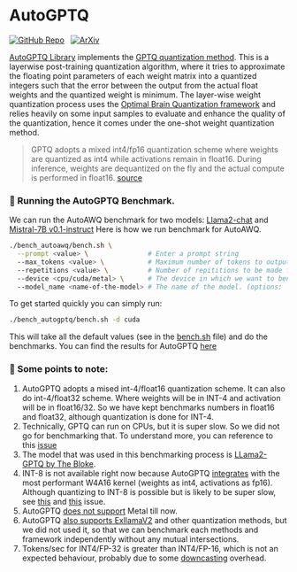 # AutoGPTQ

[![GitHub Repo](https://img.shields.io/badge/github-%23121011.svg?style=for-the-badge&logo=github&logoColor=white)](https://github.com/AutoGPTQ/AutoGPTQ) &nbsp;
[![ArXiv](https://img.shields.io/badge/arXiv-%230170FE.svg?style=for-the-badge&logo=arxiv&logoColor=white)](https://arxiv.org/abs/2210.17323)


[AutoGPTQ Library](https://github.com/AutoGPTQ/AutoGPTQ) implements the [GPTQ quantization method](https://arxiv.org/abs/2210.17323). This is a layerwise post-training quantization algorithm, where it tries to approximate the floating point parameters of each weight matrix into a quantized integers such that the error between the output from the actual float weights and the quantized weight is minimum. The layer-wise weight quantization process uses the [Optimal Brain Quantization framework](https://arxiv.org/abs/2208.11580) and relies heavily on some input samples to evaluate and enhance the quality of the quantization, hence it comes under the one-shot weight quantization method.

> GPTQ adopts a mixed int4/fp16 quantization scheme where weights are quantized as int4 while activations remain in float16. During inference, weights are dequantized on the fly and the actual compute is performed in float16. [source](https://huggingface.co/blog/gptq-integration)

### 🚀 Running the AutoGPTQ Benchmark.

We can run the AutoAWQ benchmark for two models: [Llama2-chat](https://huggingface.co/TheBloke/Llama-2-7B-Chat-GPTQ) and [Mistral-7B v0.1-instruct](https://huggingface.co/TheBloke/Mistral-7B-Instruct-v0.1-GPTQ) Here is how we run benchmark for AutoAWQ.

```bash
./bench_autoawq/bench.sh \
  --prompt <value> \               # Enter a prompt string
  --max_tokens <value> \           # Maximum number of tokens to output
  --repetitions <value> \          # Number of repititions to be made for the prompt.
  --device <cpu/cuda/metal> \      # The device in which we want to benchmark.
  --model_name <name-of-the-model> # The name of the model. (options: 'llama' for Llama2 and 'mistral' for Mistral-7B-v0.1)
```

To get started quickly you can simply run:

```bash
./bench_autogptq/bench.sh -d cuda
```
This will take all the default values (see in the [bench.sh](/bench_autogptq/bench.sh) file) and do the benchmarks. You can find the results for AutoGPTQ [here](/docs/llama2.md)


### 👀 Some points to note:

1. AutoGPTQ adopts a mised int-4/float16 quantization scheme. It can also do int-4/float32 scheme. Where weights will be in INT-4 and activation will be in float16/32. So we have kept benchmarks numbers in float16 and float32, although quantization is done for INT-4.
2. Technically, GPTQ can run on CPUs, but it is super slow. So we did not go for benchmarking that. To understand more, you can reference to this [issue](https://github.com/qwopqwop200/GPTQ-for-LLaMa/issues/4)
3. The model that was used in this benchmarking process is [LLama2-GPTQ by The Bloke](https://huggingface.co/TheBloke/Llama-2-7B-GPTQ).
4. INT-8 is not available right now because AutoGPTQ [integrates](https://huggingface.co/blog/gptq-integration#room-for-improvement) with the most performant W4A16 kernel (weights as int4, activations as fp16). Although quantizing to INT-8 is possible but is likely to be super slow, see [this](https://github.com/AutoGPTQ/AutoGPTQ/issues/452) and [this](https://github.com/AutoGPTQ/AutoGPTQ/issues/499) issue.
5. AutoGPTQ [does not support](https://github.com/AutoGPTQ/AutoGPTQ/issues/366) Metal till now.
6. AutoGPTQ [also supports ExllamaV2](https://huggingface.co/blog/gptq-integration#autogptq-library--the-one-stop-library-for-efficiently-leveraging-gptq-for-llms) and other quantization methods, but we did not used it, so that we can benchmark each methods and framework independently without any mutual intersections.
7. Tokens/sec for INT4/FP-32 is greater than INT4/FP-16, which is not an expected behaviour, probably due to some [downcasting](https://github.com/huggingface/transformers/issues/28647) overhead.
